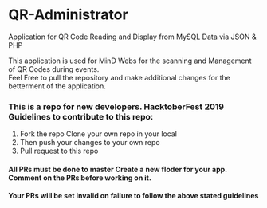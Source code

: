 # QR-Administrator
Application for QR Code Reading and Display from MySQL Data via JSON &amp; PHP

This application is used for MinD Webs for the scanning and Management of QR Codes during events.  
Feel Free to pull the repository and make additional changes for the betterment of the application.

### This is a repo for new developers. HacktoberFest 2019 Guidelines to contribute to this repo:

1. Fork the repo Clone your own repo in your local
2. Then push your changes to your own repo
3. Pull request to this repo

#### All PRs must be done to master Create a new floder for your app. Comment on the PRs before working on it.

#### Your PRs will be set invalid on failure to follow the above stated guidelines
